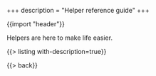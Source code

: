 +++
description = "Helper reference guide"
+++

{{import "header"}}

Helpers are here to make life easier.

{{> listing with-description=true}}

{{> back}}
